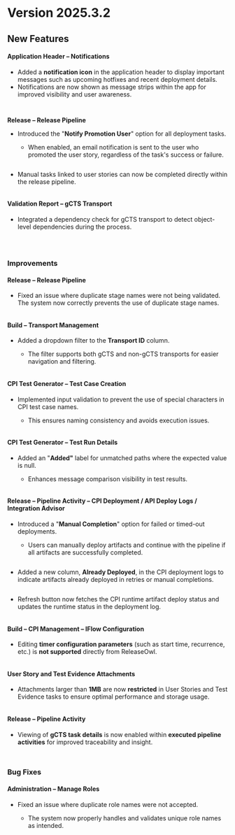 # Version 2025.3.2

## **New Features** <a href="#new-features" id="new-features"></a>

#### **Application Header – Notifications**

* Added a **notification icon** in the application header to display important messages such as upcoming hotfixes and recent deployment details.
* Notifications are now shown as message strips within the app for improved visibility and user awareness.

<figure><img src="https://releaseowl.gitbook.io/~gitbook/image?url=https%3A%2F%2F2324742889-files.gitbook.io%2F%7E%2Ffiles%2Fv0%2Fb%2Fgitbook-x-prod.appspot.com%2Fo%2Fspaces%252F20Vxn9KxdCY20y3qv6p2%252Fuploads%252FX8OZimRvNkr88css3cdc%252Fimage.png%3Falt%3Dmedia%26token%3Ddf9f4893-0ded-4218-81f5-eb205265ccd9&#x26;width=768&#x26;dpr=4&#x26;quality=100&#x26;sign=f3757eaf&#x26;sv=2" alt=""><figcaption></figcaption></figure>

<figure><img src="../../.gitbook/assets/image (1007).png" alt=""><figcaption></figcaption></figure>

**Release – Release Pipeline**

*   Introduced the "**Notify Promotion User**" option for all deployment tasks.

    * When enabled, an email notification is sent to the user who promoted the user story, regardless of the task's success or failure.



    <figure><img src="https://releaseowl.gitbook.io/~gitbook/image?url=https%3A%2F%2F2324742889-files.gitbook.io%2F%7E%2Ffiles%2Fv0%2Fb%2Fgitbook-x-prod.appspot.com%2Fo%2Fspaces%252F20Vxn9KxdCY20y3qv6p2%252Fuploads%252FuANqDPGnQKuSv3ssUiIJ%252Fimage.png%3Falt%3Dmedia%26token%3De76108cd-770f-407a-ad8b-9d9d2132ede7&#x26;width=768&#x26;dpr=4&#x26;quality=100&#x26;sign=2106abb2&#x26;sv=2" alt=""><figcaption></figcaption></figure>
* Manual tasks linked to user stories can now be completed directly within the release pipeline.

<figure><img src="https://releaseowl.gitbook.io/~gitbook/image?url=https%3A%2F%2F2324742889-files.gitbook.io%2F%7E%2Ffiles%2Fv0%2Fb%2Fgitbook-x-prod.appspot.com%2Fo%2Fspaces%252F20Vxn9KxdCY20y3qv6p2%252Fuploads%252FXVXmytUAH4dgia1az3AH%252Fimage.png%3Falt%3Dmedia%26token%3D0816983b-4799-457a-9ac7-c0e0925c2c4e&#x26;width=768&#x26;dpr=4&#x26;quality=100&#x26;sign=db49a7f7&#x26;sv=2" alt=""><figcaption></figcaption></figure>

#### **Validation Report – gCTS Transport**

* Integrated a dependency check for gCTS transport to detect object-level dependencies during the process.

<figure><img src="https://releaseowl.gitbook.io/~gitbook/image?url=https%3A%2F%2F2324742889-files.gitbook.io%2F%7E%2Ffiles%2Fv0%2Fb%2Fgitbook-x-prod.appspot.com%2Fo%2Fspaces%252F20Vxn9KxdCY20y3qv6p2%252Fuploads%252FaUki9fdmPcCNK9kxYQYm%252Fimage.png%3Falt%3Dmedia%26token%3D26aa3a7d-ab60-4341-a1db-29f910b21f2c&#x26;width=768&#x26;dpr=4&#x26;quality=100&#x26;sign=e229fe54&#x26;sv=2" alt=""><figcaption></figcaption></figure>

<figure><img src="../../.gitbook/assets/image (5) (1) (1) (1) (1) (1) (1) (1).png" alt=""><figcaption></figcaption></figure>

<figure><img src="../../.gitbook/assets/image (1) (1) (1) (1) (1) (1) (1) (1) (1) (1) (1) (1) (1) (1).png" alt=""><figcaption></figcaption></figure>

### **Improvements** <a href="#improvements" id="improvements"></a>

#### **Release – Release Pipeline**

* Fixed an issue where duplicate stage names were not being validated. The system now correctly prevents the use of duplicate stage names.

<figure><img src="https://releaseowl.gitbook.io/~gitbook/image?url=https%3A%2F%2F2324742889-files.gitbook.io%2F%7E%2Ffiles%2Fv0%2Fb%2Fgitbook-x-prod.appspot.com%2Fo%2Fspaces%252F20Vxn9KxdCY20y3qv6p2%252Fuploads%252FMp27QGcQkABtiiu0JxzC%252Fimage.png%3Falt%3Dmedia%26token%3D02e5ec62-72de-4bdf-b158-da11f8687eb5&#x26;width=768&#x26;dpr=4&#x26;quality=100&#x26;sign=81ef217a&#x26;sv=2" alt=""><figcaption></figcaption></figure>

#### **Build – Transport Management**

*   Added a dropdown filter to the **Transport ID** column.

    * The filter supports both gCTS and non-gCTS transports for easier navigation and filtering.



    <figure><img src="https://releaseowl.gitbook.io/~gitbook/image?url=https%3A%2F%2F2324742889-files.gitbook.io%2F%7E%2Ffiles%2Fv0%2Fb%2Fgitbook-x-prod.appspot.com%2Fo%2Fspaces%252F20Vxn9KxdCY20y3qv6p2%252Fuploads%252FYy9WuITYJko8HkTxoQNi%252Fimage.png%3Falt%3Dmedia%26token%3D9e61fba2-8229-48d3-9ed4-1f73c4067a5e&#x26;width=768&#x26;dpr=4&#x26;quality=100&#x26;sign=e270f6b1&#x26;sv=2" alt=""><figcaption></figcaption></figure>

#### **CPI Test Generator – Test Case Creation**

*   Implemented input validation to prevent the use of special characters in CPI test case names.

    * This ensures naming consistency and avoids execution issues.



    <figure><img src="https://releaseowl.gitbook.io/~gitbook/image?url=https%3A%2F%2F2324742889-files.gitbook.io%2F%7E%2Ffiles%2Fv0%2Fb%2Fgitbook-x-prod.appspot.com%2Fo%2Fspaces%252F20Vxn9KxdCY20y3qv6p2%252Fuploads%252FyEicZyNFx2lgM2RD3DXm%252Fimage.png%3Falt%3Dmedia%26token%3Df17a89f0-08ce-4b4e-a402-b34a0d84f09b&#x26;width=768&#x26;dpr=4&#x26;quality=100&#x26;sign=bf74c08c&#x26;sv=2" alt=""><figcaption></figcaption></figure>

#### **CPI Test Generator – Test Run Details**

*   Added an "**Added"** label for unmatched paths where the expected value is null.

    * Enhances message comparison visibility in test results.



    <figure><img src="https://releaseowl.gitbook.io/~gitbook/image?url=https%3A%2F%2F2324742889-files.gitbook.io%2F%7E%2Ffiles%2Fv0%2Fb%2Fgitbook-x-prod.appspot.com%2Fo%2Fspaces%252F20Vxn9KxdCY20y3qv6p2%252Fuploads%252Fw21LneXaMp1lTHTeukZh%252Fimage.png%3Falt%3Dmedia%26token%3D239305d3-36b1-4e9e-af0b-ea0f82b7a259&#x26;width=768&#x26;dpr=4&#x26;quality=100&#x26;sign=cee23118&#x26;sv=2" alt=""><figcaption></figcaption></figure>

#### **Release – Pipeline Activity – CPI Deployment / API Deploy Logs / Integration Advisor**

*   Introduced a "**Manual Completion**" option for failed or timed-out deployments.

    * Users can manually deploy artifacts and continue with the pipeline if all artifacts are successfully completed.



    <figure><img src="https://releaseowl.gitbook.io/~gitbook/image?url=https%3A%2F%2F2324742889-files.gitbook.io%2F%7E%2Ffiles%2Fv0%2Fb%2Fgitbook-x-prod.appspot.com%2Fo%2Fspaces%252F20Vxn9KxdCY20y3qv6p2%252Fuploads%252FimbZELy48jLfY979NqQk%252Fimage.png%3Falt%3Dmedia%26token%3D16fd6e58-8920-4545-b3dc-941e94901287&#x26;width=768&#x26;dpr=4&#x26;quality=100&#x26;sign=dd2fe54c&#x26;sv=2" alt=""><figcaption></figcaption></figure>
* Added a new column, **Already Deployed**, in the CPI deployment logs to indicate artifacts already deployed in retries or manual completions.

<figure><img src="https://releaseowl.gitbook.io/~gitbook/image?url=https%3A%2F%2F2324742889-files.gitbook.io%2F%7E%2Ffiles%2Fv0%2Fb%2Fgitbook-x-prod.appspot.com%2Fo%2Fspaces%252F20Vxn9KxdCY20y3qv6p2%252Fuploads%252F2ws5IFIe6sHCs1SDWp3B%252Fimage.png%3Falt%3Dmedia%26token%3D1ecfaf68-4fd5-4618-b850-01859d4c21ae&#x26;width=768&#x26;dpr=4&#x26;quality=100&#x26;sign=35118fa3&#x26;sv=2" alt=""><figcaption></figcaption></figure>

* Refresh button now fetches the CPI runtime artifact deploy status and updates the runtime status in the deployment log.

<figure><img src="../../.gitbook/assets/image (1009).png" alt=""><figcaption></figcaption></figure>

#### **Build – CPI Management – IFlow Configuration**

* Editing **timer configuration parameters** (such as start time, recurrence, etc.) is **not supported** directly from ReleaseOwl.

<figure><img src="../../.gitbook/assets/image (1008).png" alt=""><figcaption></figcaption></figure>

#### **User Story and Test Evidence Attachments**

* Attachments larger than **1MB** are now **restricted** in User Stories and Test Evidence tasks to ensure optimal performance and storage usage.

<figure><img src="../../.gitbook/assets/image (1010).png" alt=""><figcaption></figcaption></figure>

#### **Release – Pipeline Activity**

* Viewing of **gCTS task details** is now enabled within **executed pipeline activities** for improved traceability and insight.

<figure><img src="../../.gitbook/assets/image (1011).png" alt=""><figcaption></figcaption></figure>

<figure><img src="../../.gitbook/assets/image (1012).png" alt=""><figcaption></figcaption></figure>

### **Bug Fixes** <a href="#bug-fixes" id="bug-fixes"></a>

#### **Administration – Manage Roles**

*   Fixed an issue where duplicate role names were not accepted.

    * The system now properly handles and validates unique role names as intended.

    <figure><img src="../../.gitbook/assets/image (1013).png" alt=""><figcaption></figcaption></figure>


